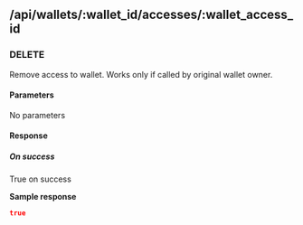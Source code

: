 ## /api/wallets/:wallet_id/accesses/:wallet_access_id
### DELETE

Remove access to wallet. Works only if called by original wallet owner.

#### Parameters
No parameters

#### Response
##### On success

True on success

**Sample response**

```json
true
```
